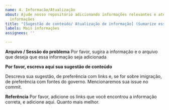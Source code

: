 ```yaml
---
name: 4. Informacão/Atualização
about: Ajude nosso repositório adicionando informações relevantes e até mesmo atualizando
  informações
title: "[Sugestão de conteúdo/ Atualização de informação] (Sumarize essa nova informação))"
labels: Mais informações
assignees: ''

---
```


**Arquivo / Sessão do problema**
Por favor, sugira a informação e o arquivo que deseja que essa informação seja adicionada


**Por favor, escreva aqui sua sugestão de conteúdo**

Descreva sua sugestão, de preferência com links e, se for sobre imigração, de preferência com fontes do governo.  Mencionaremos sua issue no commit.


**Referência**
Por favor, adicione os links que você encontrou a informação correta, e adicione aqui. Quanto mais melhor.
